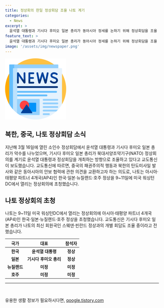 ```yaml
---
title: 정상회의 한일 정상회담 조율 나토 계기
categories:
  - News
excerpt: >
  윤석열 대통령과 기시다 후미오 일본 총리가 동아시아 정세를 논하기 위해 정상회담을 조율 중이라고 교도통신이 보도했다. 중국의 패권주의 행동과 북한의 탄도미사일 발사 등에 대응하여 안보 협력을 논의할 예정으로, 나토 정상회의를 계기로한 이번 회담은 주목받고 있다. 더불어 한국, 일본, 뉴질랜드, 호주가 나토의 아시아·태평양 파트너로 초대되었으며, 기시다 총리는 스웨덴, 핀란드 정상과도 개별 회담을 조율 중이라고 전해졌다.
feature_text: >
  윤석열 대통령과 기시다 후미오 일본 총리가 동아시아 정세를 논하기 위해 정상회담을 조율 중이라고 교도통신이 보도했다. 중국의 패권주의 행동과 북한의 탄도미사일 발사 등에 대응하여 안보 협력을 논의할 예정으로, 나토 정상회의를 계기로한 이번 회담은 주목받고 있다. 더불어 한국, 일본, 뉴질랜드, 호주가 나토의 아시아·태평양 파트너로 초대되었으며, 기시다 총리는 스웨덴, 핀란드 정상과도 개별 회담을 조율 중이라고 전해졌다.
image: '/assets/img/newspaper.png'
---
```


<p><img src="/assets/img/newspaper.png" alt="kimp 속보" /></p>

<h2 data-ke-size="size26">북한, 중국, 나토 정상회담 소식</h2>

<p data-ke-size="size16">지난해 3월 16일에 열린 소인수 정상회담에서 윤석열 대통령과 기시다 후미오 일본 총리가 악수를 나누었으며, 기시다 후미오 일본 총리가 북대서양조약기구(NATO) 정상회의를 계기로 윤석열 대통령과 정상회담을 개최하는 방향으로 조율하고 있다고 교도통신이 보도했습니다. 교도통신에 따르면, 중국의 패권주의적 행동과 북한의 탄도미사일 발사와 같은 동아시아의 안보 협력에 관한 의견을 교환하고자 하는 의도로, 나토는 아시아·태평양 파트너 4개국(AP4)인 한국·일본·뉴질랜드·호주 정상을 9~11일에 미국 워싱턴DC에서 열리는 정상회의에 초청했습니다.</p>

<h2 data-ke-size="size26">나토 정상회의 초청</h2>

<p data-ke-size="size16">나토는 9~11일 미국 워싱턴DC에서 열리는 정상회의에 아시아·태평양 파트너 4개국(AP4)인 한국·일본·뉴질랜드·호주 정상을 초청했습니다. 교도통신은 기시다 후미오 일본 총리가 나토의 최신 회원국인 스웨덴·핀란드 정상과의 개별 회담도 조율 중이라고 전했습니다.</p>

<table>
<thead>
<tr>
<th style="text-align: center; height: 17px;"><b>국가</b></th>
<th style="text-align: center; height: 17px;"><b>대표</b></th>
<th style="text-align: center; height: 17px;"><b>참석자</b></th>
</tr>
</thead>
<tbody>
<tr>
<td style="text-align: center; height: 17px;"><b>한국</b></td>
<td style="text-align: center; height: 17px;"><b>윤석열 대통령</b></td>
<td style="text-align: center; height: 17px;"><b>정상</b></td>
</tr>
<tr>
<td style="text-align: center; height: 17px;"><b>일본</b></td>
<td style="text-align: center; height: 17px;"><b>기시다 후미오 총리</b></td>
<td style="text-align: center; height: 17px;"><b>정상</b></td>
</tr>
<tr>
<td style="text-align: center; height: 17px;"><b>뉴질랜드</b></td>
<td style="text-align: center; height: 17px;"><b>미정</b></td>
<td style="text-align: center; height: 17px;"><b>미정</b></td>
</tr>
<tr>
<td style="text-align: center; height: 17px;"><b>호주</b></td>
<td style="text-align: center; height: 17px;"><b>미정</b></td>
<td style="text-align: center; height: 17px;"><b>미정</b></td>
</tr>
</tbody>
</table>

<hr>

<p data-ke-size="size16">&nbsp;</p>
유용한 생활 정보가 필요하시다면, <a href="https://qoogle.tistory.com" rel="dofollow">qoogle.tistory.com</a>



